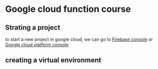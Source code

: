# Google cloud function course
## Strating a project

to start a new project in google cloud, we can go to [Firebase console](https://console.firebase.google.com) or [Google cloud platform console](https://console.cloud.google.com)

## creating a virtual environment

